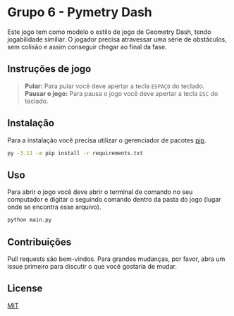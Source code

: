 # Grupo 6 - Pymetry Dash

Este jogo tem como modelo o estilo de jogo de Geometry Dash, tendo jogabilidade similiar. O jogador precisa atravessar uma série de obstáculos, sem colisão e assim conseguir chegar ao final da fase.

## Instruções de jogo

> **Pular:** Para pular você deve apertar a tecla `ESPAÇO` do teclado. <br>
> **Pausar o jogo:** Para pausa o jogo você deve apertar a tecla `ESC` do teclado. <br>

## Instalação

Para a instalação você precisa utilizar o gerenciador de pacotes [pip](https://pip.pypa.io/en/stable/).

```bash
py -3.11 -m pip install -r requirements.txt
```

## Uso
Para abrir o jogo você deve abrir o terminal de comando no seu computador e digitar o seguindo comando dentro da pasta do jogo (lugar onde se encontra esse arquivo).

```python
python main.py
```

## Contribuições
Pull requests são bem-vindos. Para grandes mudanças, por favor, abra um issue primeiro para discutir o que você gostaria de mudar.

## License
[MIT](https://choosealicense.com/licenses/mit/)

